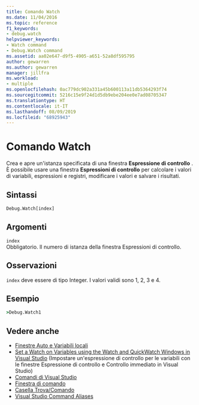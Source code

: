 ```yaml
---
title: Comando Watch
ms.date: 11/04/2016
ms.topic: reference
f1_keywords:
- debug.watch
helpviewer_keywords:
- Watch command
- Debug.Watch command
ms.assetid: aa02e647-d9f5-4905-a651-52a8df595795
author: gewarren
ms.author: gewarren
manager: jillfra
ms.workload:
- multiple
ms.openlocfilehash: 0ac779dc902a331a45b600113a11db5364293f74
ms.sourcegitcommit: 5216c15e9f24d1d5db9ebe204ee0e7ad08705347
ms.translationtype: HT
ms.contentlocale: it-IT
ms.lasthandoff: 08/09/2019
ms.locfileid: "68925943"
---
```

# <a name="watch-command"></a>Comando Watch
Crea e apre un'istanza specificata di una finestra **Espressione di controllo** . È possibile usare una finestra **Espressioni di controllo** per calcolare i valori di variabili, espressioni e registri, modificare i valori e salvare i risultati.

## <a name="syntax"></a>Sintassi

```cmd
Debug.Watch[index]
```

## <a name="arguments"></a>Argomenti

`index`\
Obbligatorio. Il numero di istanza della finestra Espressioni di controllo.

## <a name="remarks"></a>Osservazioni

`index` deve essere di tipo Integer. I valori validi sono 1, 2, 3 e 4.

## <a name="example"></a>Esempio

```cmd
>Debug.Watch1
```

## <a name="see-also"></a>Vedere anche

- [Finestre Auto e Variabili locali](../../debugger/autos-and-locals-windows.md)
- [Set a Watch on Variables using the Watch and QuickWatch Windows in Visual Studio](../../debugger/watch-and-quickwatch-windows.md) (Impostare un'espressione di controllo per le variabili con le finestre Espressione di controllo e Controllo immediato in Visual Studio)
- [Comandi di Visual Studio](../../ide/reference/visual-studio-commands.md)
- [Finestra di comando](../../ide/reference/command-window.md)
- [Casella Trova/Comando](../../ide/find-command-box.md)
- [Visual Studio Command Aliases](../../ide/reference/visual-studio-command-aliases.md)